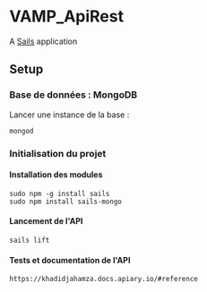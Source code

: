 # VAMP_ApiRest

A [Sails](http://sailsjs.org) application

## Setup

### Base de données : MongoDB

Lancer une instance de la base : 

    mongod

### Initialisation du projet

#### Installation des modules
    
    sudo npm -g install sails
    sudo npm install sails-mongo
    
#### Lancement de l'API
    sails lift
    
#### Tests et documentation de l'API
    https://khadidjahamza.docs.apiary.io/#reference
    
